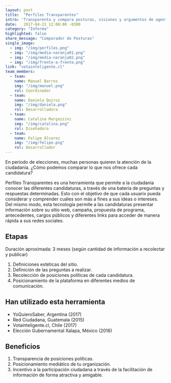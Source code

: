 ```yaml
---
layout: post
title:  "Perfiles Transparentes"
intro: 'Transparenta y compara posturas, visiones y argumentos de agentes clave.'
date:   2017-04-21 12:00:00 -0300
category: "Informa"
highlighted: false
share_message: "Comparador de Posturas"
single_image:
  - img: "/img/perfiles.png"
  - img: "/img/media-naranja01.png"
  - img: "/img/media-naranja02.png"
  - img: "/img/frente-a-frente.png"
link: "votainteligente.cl"
team_members:
  - team:
    name: Manuel Barros
    img: "/img/manuel.png"
    rol: Coordinador
  - team:
    name: Daniela Quiroz
    img: "/img/daniela.png"
    rol: Desarrolladora
  - team:
    name: Catalina Margozzini
    img: "/img/catalina.png"
    rol: Diseñadora
  - team:
    name: Felipe Álvarez
    img: "/img/felipe.png"
    rol: Desarrollador
---
```

En período de elecciones, muchas personas quieren la atención de la ciudadanía. ¿Cómo podemos comparar lo que nos ofrece cada candidatura?

Perfiles Transparentes es una herramienta que permite a la ciudadanía conocer las diferentes candidaturas, a través de una batería de preguntas y respuestas determinadas. Esto con el objetivo de que cada usuarix pueda considerar y comprender cuáles son más a fines a sus ideas o intereses. Del mismo modo, esta tecnología permite a las candidaturas presentar información sobre su sitio web, campaña, propuesta de programa, antecedentes, cargos públicos y diferentes links para acceder de manera rápida a sus redes sociales.


## Etapas
Duración aproximada: 3 meses (según cantidad de información a recolectar y publicar)
1. Definiciones estéticas del sitio.
2. Definición de las preguntas a realizar.
3. Recolección de posiciones políticas de cada candidatura.
4. Posicionamiento de la plataforma en diferentes medios de comunicación.

## Han utilizado esta herramienta
- YoQuieroSaber, Argentina (2017)
- Red Ciudadana, Guatemala (2015)
- Votainteligente.cl, Chile (2017)
- Elección Gubernamental Xalapa, México (2016)

## Beneficios
1. Transparencia de posiciones políticas.
2. Posicionamiento mediático de tu organización.
3. Incentivo a la participación ciudadana a través de la facilitación de información de forma atractiva y amigable.
